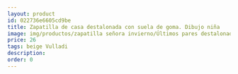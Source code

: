 ```yaml
---
layout: product
id: 022736e6605cd9be
title: Zapatilla de casa destalonada con suela de goma. Dibujo niña
image: img/productos/zapatilla señora invierno/Últimos pares destalonada/Zapatilla de casa destalonada con suela de goma. Dibujo niña=26=beige Vulladi.webp
price: 26
tags: beige Vulladi
description: 
order: 0
---
```

